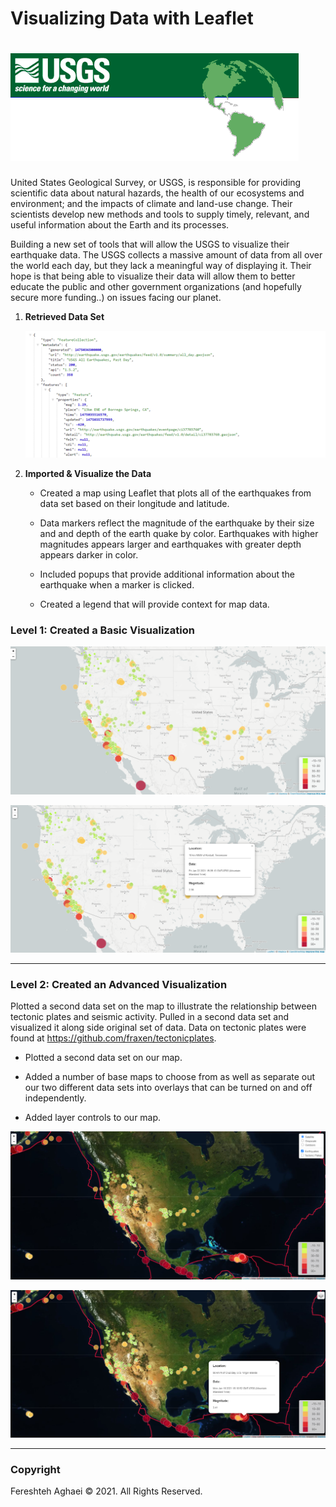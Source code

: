 # Visualizing Data with Leaflet 

# ![](Images/usgs.gif)

United States Geological Survey, or USGS, is responsible for providing scientific data about natural hazards, the health of our ecosystems and environment; and the impacts of climate and land-use change. Their scientists develop new methods and tools to supply timely, relevant, and useful information about the Earth and its processes.

Building a new set of tools that will allow the USGS to visualize their earthquake data. The USGS collects a massive amount of data from all over the world each day, but they lack a meaningful way of displaying it. Their hope is that being able to visualize their data will allow them to better educate the public and other government organizations (and hopefully secure more funding..) on issues facing our planet.

1. **Retrieved Data Set**

   ![](Leaflet-Step-1/Images/4-JSON.png)

2. **Imported & Visualize the Data**

   - Created a map using Leaflet that plots all of the earthquakes from data set based on their longitude and latitude.


   * Data markers reflect the magnitude of the earthquake by their size and and depth of the earth quake by color. Earthquakes with higher magnitudes appears larger and earthquakes with greater depth appears darker in color.

   * Included popups that provide additional information about the earthquake when a marker is clicked.

   * Created a legend that will provide context for map data.

### Level 1:  Created a Basic Visualization

![](Images/BasicMap1.png)

![](Images/BasicMap2.png)




- - -

### Level 2: Created an Advanced Visualization

Plotted a second data set on the map to illustrate the relationship between tectonic plates and seismic activity. Pulled in a second data set and visualized it along side original set of data. Data on tectonic plates were found at <https://github.com/fraxen/tectonicplates>.

* Plotted a second data set on our map.

* Added a number of base maps to choose from as well as separate out our two different data sets into overlays that can be turned on and off independently.

* Added layer controls to our map.

![](Images/Advanced1.png)

![](Images/Advanced2.png)

- - -



### Copyright

Fereshteh Aghaei © 2021. All Rights Reserved.
